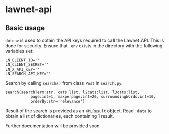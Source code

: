# lawnet-api
## Basic usage
`dotenv` is used to obtain the API keys required to call the Lawnet API. This is done for security.
Ensure that `.env` exists in the directory with the following variables set:
```
LN_CLIENT_ID=''
LN_CLIENT_SECRET=''
LN_X_API_KEY=''
LN_SEARCH_API_KEY=''
```
Search by calling `search()` from class `Post` in `search.py`.

```
search(searchTerm:str, cats:list, l2cats:list, l3cats:list,
           page:int=1, maxperpage:int=20, surroundingWords:int=10,
           orderBy:str='relevance')
```

Result of the search is provided as an `XMLResult` object. Read `.data` to obtain a list of dictionaries,
each containing 1 result.

Further documentation will be provided soon.
